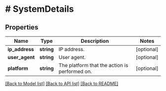 # # SystemDetails

## Properties

Name | Type | Description | Notes
------------ | ------------- | ------------- | -------------
**ip_address** | **string** | IP address. | [optional]
**user_agent** | **string** | User agent. | [optional]
**platform** | **string** | The platform that the action is performed on. | [optional]

[[Back to Model list]](../../README.md#models) [[Back to API list]](../../README.md#endpoints) [[Back to README]](../../README.md)
